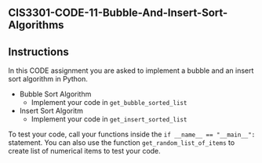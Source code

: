 ## CIS3301-CODE-11-Bubble-And-Insert-Sort-Algorithms

## Instructions

In this CODE assignment you are asked to implement a bubble and an insert sort algorithm in Python. 

+ Bubble Sort Algorithm
  +  Implement your code in `get_bubble_sorted_list`
+ Insert Sort Algoritm
  +  Implement your code in `get_insert_sorted_list`

To test your code, call your functions inside the `if __name__ == "__main__":` statement. You can also use the function `get_random_list_of_items` to create list of numerical items to test your code.


